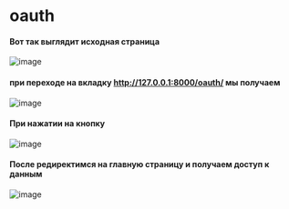 # oauth
#### Вот так выглядит исходная страница
![image](https://user-images.githubusercontent.com/56675669/217625104-07568545-0019-4355-9080-3143b4ad7501.png)
#### при переходе на вкладку http://127.0.0.1:8000/oauth/ мы получаем
![image](https://user-images.githubusercontent.com/56675669/217625270-5b3d29e1-e360-4448-8f25-f258745f1cf6.png)
#### При нажатии на кнопку
![image](https://user-images.githubusercontent.com/56675669/217625322-9c99afac-64c1-4526-bcf1-5f18e9e1c58a.png)
#### После редиректимся на главную страницу и получаем доступ к данным
![image](https://user-images.githubusercontent.com/56675669/217625493-7fa51a5c-2ccc-4188-9505-1ba2aed5d8f3.png)


